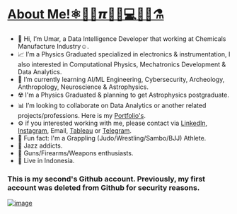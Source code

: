 # [About Me!⚛️🚀🔭𝞹👨‍💻💻🤖🦾⚗️](https://www.instagram.com/Tactical_Scientist/)
- 🧪 Hi, I’m Umar, a Data Intelligence Developer that working at Chemicals Manufacture Industry☺️.
- 📈 I’m a Physics Graduated specialized in electronics & instrumentation, I also interested in Computational Physics, Mechatronics Development & Data Analytics.
- 🧠 I’m currently learning AI/ML Engineering, Cybersecurity, Archeology, Anthropology, Neuroscience & Astrophysics.
- ☢️ I'm a Physics Graduated & planning to get Astrophysics postgraduate.
- 📊 I’m looking to collaborate on Data Analytics or another related projects/professions. Here is my [Portfolio's](https://bahruprojects.my.canva.site/portfoliouiwebversion).
- ⚙️ if you interested working with me, please contact via [LinkedIn](https://www.linkedin.com/in/professional-umar/), [Instagram](https://www.instagram.com/Tactical_Scientist/), Email, [Tableau](https://public.tableau.com/app/profile/professional.umar/vizzes) or [Telegram](https://t.me/Cosmic_Alvin).
- 🥋 Fun fact: I'm a Grappling (Judo/Wrestling/Sambo/BJJ) Athlete.
- 🎷 Jazz addicts.
- 🔫 Guns/Firearms/Weapons enthusiasts.
- 📍 Live in Indonesia.

### This is my second's Github account. Previously, my first account was deleted from Github for security reasons.
[![image](https://github.com/user-attachments/assets/fc4401d3-1f60-46ee-8429-c5ca676c7e1c)](https://t.me/Cosmic_Alvin)



<!---
bahruprojects/bahruprojects is a ✨ special ✨ repository because its `README.md` (this file) appears on your GitHub profile.
You can click the Preview link to take a look at your changes.
--->



